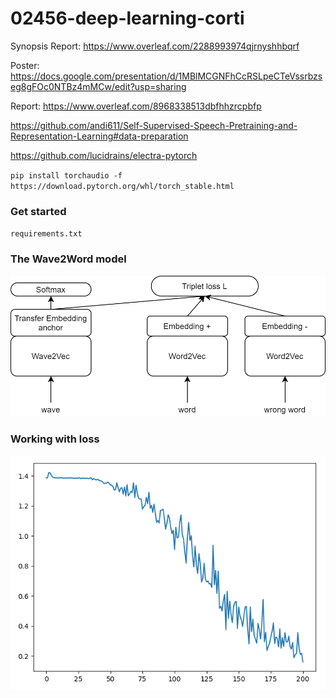 # 02456-deep-learning-corti

Synopsis Report: https://www.overleaf.com/2288993974qjrnyshhbqrf

Poster: https://docs.google.com/presentation/d/1MBlMCGNFhCcRSLpeCTeVssrbzseg8gFOc0NTBz4mMCw/edit?usp=sharing

Report: https://www.overleaf.com/8968338513dbfhhzrcpbfp


https://github.com/andi611/Self-Supervised-Speech-Pretraining-and-Representation-Learning#data-preparation

https://github.com/lucidrains/electra-pytorch

``
pip install torchaudio -f https://download.pytorch.org/whl/torch_stable.html
``

### Get started
``
requirements.txt
``

### The Wave2Word model

![model_idea](images/model_idea.png)


### Working with loss
![model_idea](images/loss.png)
